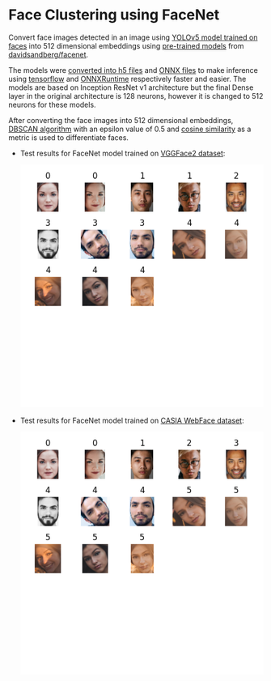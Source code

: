 # Face Clustering using FaceNet

Convert face images detected in an image using [YOLOv5 model trained on faces](https://github.com/nadeemakhter0602/YOLOv5-Face-Detection) into 512 dimensional embeddings using [pre-trained models](https://github.com/davidsandberg/facenet#pre-trained-models) from [davidsandberg/facenet](https://github.com/davidsandberg/facenet).

The models were [converted into h5 files](https://github.com/nyoki-mtl/keras-facenet/blob/master/notebook/tf_to_keras.ipynb) and [ONNX files](https://github.com/onnx/tensorflow-onnx) to make inference using [tensorflow](https://www.tensorflow.org/) and [ONNXRuntime](https://onnxruntime.ai/) respectively faster and easier. The models are based on Inception ResNet v1 architecture but the final Dense layer in the original architecture is 128 neurons, however it is changed to 512 neurons for these models.

After converting the face images into 512 dimensional embeddings, [DBSCAN algorithm](https://en.wikipedia.org/wiki/DBSCAN) with an epsilon value of 0.5 and [cosine similarity](https://en.wikipedia.org/wiki/Cosine_similarity) as a metric is used to differentiate faces.

* Test results for FaceNet model trained on [VGGFace2 dataset](https://www.robots.ox.ac.uk/~vgg/data/vgg_face2/):

  ![](assets/vgg.png)
* Test results for FaceNet model trained on [CASIA WebFace dataset](http://www.cbsr.ia.ac.cn/english/casia-webFace/casia-webfAce_AgreEmeNtS.pdf):

  ![](assets/casia.png)

